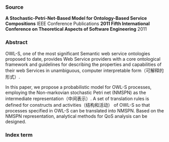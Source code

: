 ### Source

**A Stochastic-Petri-Net-Based Model for Ontology-Based Service Compositions**
IEEE Conference Publications
**2011 Fifth International Conference on Theoretical Aspects of Software Engineering**
2011

### Abstract

OWL-S, one of the most significant Semantic web service ontologies proposed to date, provides Web Service providers with a core ontological framework and guidelines for describing the properties and capabilities of their web Services in unambiguous, computer interpretable form（可解释的形式）. 

In this paper, we propose a probabilistic model for OWL-S processes, employing the Non-markovian stochastic Petri net (NMSPN) as the intermediate representation（中间表示）. A set of translation rules is defined for constructs and activities（结构和活动） of OWL-S so that processes specified in OWL-S can be translated into NMSPN. Based on the NMSPN representation, analytical methods for QoS analysis can be designed.

### Index term


